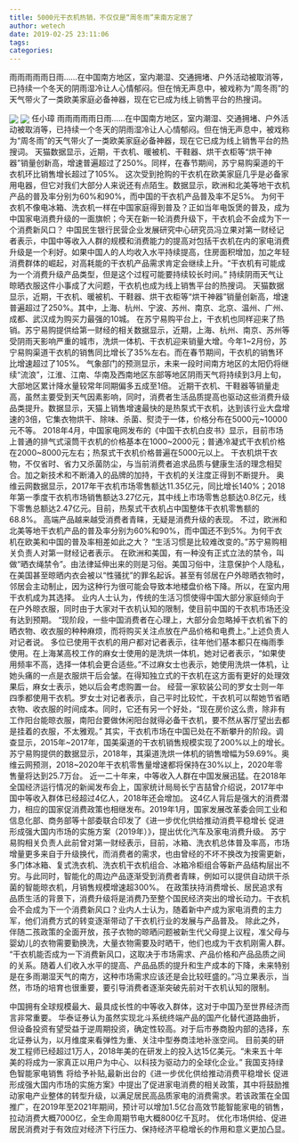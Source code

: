 ```yaml
---
title: 5000元干衣机热销，不仅仅是“周冬雨”来南方定居了
author: wetech
date: 2019-02-25 23:11:06
tags: 
categories: 
---
```

雨雨雨雨雨日雨……在中国南方地区，室内潮湿、交通拥堵、户外活动被取消等，已持续一个冬天的阴雨湿冷让人心情郁闷。但在悄无声息中，被戏称为“周冬雨”的天气带火了一类欧美家庭必备神器，现在它已成为线上销售平台的热搜词。
<!-- more -->
<img align="center" border="0" src="https://imgcdn.yicai.com/uppics/images/2019/02/a14cdd1fb47d61348e8769b81fa90a45.jpg" />
<img align="center" border="0" src="https://imgcdn.yicai.com/uppics/images/2019/02/fc10b240e427323ec131aedb71a857e1.jpg" />
任小璋
雨雨雨雨雨日雨……在中国南方地区，室内潮湿、交通拥堵、户外活动被取消等，已持续一个冬天的阴雨湿冷让人心情郁闷。但在悄无声息中，被戏称为“周冬雨”的天气带火了一类欧美家庭必备神器，现在它已成为线上销售平台的热搜词。
天猫数据显示，近期，干衣机、暖被机、干鞋器、烘干衣柜等“烘干神器”销量创新高，增速普遍超过了250%。同样，在春节期间，苏宁易购渠道的干衣机环比销售增长超过了105%。
这次受到抢购的干衣机在欧美家庭几乎是必备家用电器，但它对我们大部分人来说还有点陌生。数据显示，欧洲和北美等地干衣机产品的普及率分别为60%和90%，而中国的干衣机产品普及率不足5%。
为何干衣机不像电冰箱、洗衣机一样在中国家庭得到普及？正如当年电饭煲的普及，成为中国家电消费升级的一面旗帜；今天在新一轮消费升级下，干衣机会不会成为下一个消费新风口？
中国民生银行民营企业发展研究中心研究员冯立果对第一财经记者表示，中国中等收入人群的规模和消费能力的提高对包括干衣机在内的家电消费升级是一个利好。如果中国人的人均收入水平持续提高，住房面积增加，加之年轻消费群体的崛起，对高耗能的干衣机产品需求肯定会继续上升。“干衣机有可能成为一个消费升级产品类型，但是这个过程可能要持续较长时间。”
持续阴雨天气让晾晒衣服这件小事成了大问题，干衣机也成为线上销售平台的热搜词。
天猫数据显示，近期，干衣机、暖被机、干鞋器、烘干衣柜等“烘干神器”销量创新高，增速普遍超过了250%。其中，上海、杭州、宁波、苏州、南京、北京、温州、广州、成都、武汉成为购买力最强的10城。
在苏宁易购平台上，干衣机也同样迎来了热销。苏宁易购提供给第一财经的相关数据显示，近期，上海、杭州、南京、苏州等受阴雨天影响严重的城市，洗烘一体机、干衣机迎来销量大增。今年1~2月份，苏宁易购渠道干衣机的销售同比增长了35%左右。而在春节期间，干衣机的销售环比增速超过了105%。
气象部门的预测显示，未来一段时间南方地区的太阳仍将继续“流浪”，江淮、江南、华南及西南地区东部等地区阴雨天气将持续到3月上旬，大部地区累计降水量较常年同期偏多五成至1倍。
近期干衣机、干鞋器等销量走高，虽然主要受到天气因素影响，同时，消费者生活品质提高也驱动这些消费升级品类提升。数据显示，天猫上销售增速最快的是热泵式干衣机，达到该行业大盘增速的3倍，它集衣物烘干、除味、杀菌、熨烫于一体，价格分布在5000元~10000元不等。
2018年4月，中国家电网发布的《中国干衣机白皮书》显示，目前市场上普通的排气式滚筒干衣机的价格基本在1000~2000元；普通冷凝式干衣机价格在2000~8000元左右；热泵式干衣机价格普遍在5000元以上。
干衣机烘干衣物，不仅省时、省力又杀菌防尘，与当前消费者追求品质与健康生活的理念相契合。加之新技术和不断涌入的品牌的加持，干衣机的关注度正得到不断提升。
奥维云网数据显示，2017年干衣机市场零售额达11.35亿元，同比增长140%；2018年第一季度干衣机市场销售额达3.27亿元，其中线上市场零售总额达0.8亿元，线下零售总额达2.47亿元。目前，热泵式干衣机占中国整体干衣机零售额的68.8%。
高端产品越来越受消费者青睐，无疑是消费升级的表现。
不过，欧洲和北美等地干衣机产品的普及率分别为60%和90%，而中国还不到5%。为何干衣机在欧美和中国的普及率相差如此之大？
“生活习惯是比较难改变的。”苏宁易购相关负责人对第一财经记者表示。
在欧洲和美国，有一种没有正式立法的禁令，叫做“晒衣绳禁令”。由法律延伸出来的则是习俗。美国习俗中，注意保护个人隐私，在美国甚至晾晒内衣会被以“性骚扰”的罪名起诉。甚至有邻居在户外晾晒衣物时，邻居会主动制止，因为这种行为很可能会导致本地楼盘价格下降。所以，在室内用干衣机成为其选择。
业内人士认为，传统的生活习惯使得中国大部分家庭倾向于在户外晾衣服，同时由于大家对干衣机认知的限制，使目前中国的干衣机市场还没有达到预期。
“现阶段，一些中国消费者在心理上，大部分会忽略掉干衣机省下的晒衣物、收衣服的种种麻烦，而将购买关注点放在产品价格和电费上。”上述负责人对记者说。
多位已使用干衣机的用户都对记者表示，往年他们基本都只在梅雨季使用。在上海某高校工作的麻女士使用的是洗烘一体机，她对记者表示，“如果使用频率不高，选择一体机会更合适些。”不过麻女士也表示，她使用洗烘一体机，让她头痛的一点是衣服烘干后会皱。在得知独立式的干衣机在这方面有更好的处理效果后，麻女士表示，她以后会考虑购置一台。
经营一家软装公司的罗女士则一年四季都使用干衣机。罗女士对记者表示，自己平时比较忙，干衣机可以帮她节省晒衣物、收衣服的时间成本。同时，它还有另一个好处，“现在房价这么贵，除非有工作阳台能晾衣服，南阳台要做休闲阳台就得必备干衣机，要不然从客厅望出去都是挂着的衣服，不太雅观。”
其实，干衣机市场在中国已处在不断攀升的阶段。调查显示，2015年~2017年，国美渠道的干衣机销售规模实现了200%以上的增长。苏宁易购提供的数据显示，2018年，其渠道洗烘一体机的销售增幅为59.69%。奥维云网预测，2018~2020年干衣机零售量增速都将保持在30%以上，2020年零售量将达到25.7万台。
近一二十年来，中等收入人群在中国发展迅猛。在2018年全国经济运行情况的新闻发布会上，国家统计局局长宁吉喆曾介绍说，2017年中国中等收入群体已经超过4亿人，2018年还会增加。
这4亿人背后是强大的消费潜力，相应的国家促消费政策也相继发布。2019年1月，国家发展改革委会同工业和信息化部、商务部等十部委联合印发了《进一步优化供给推动消费平稳增长 促进形成强大国内市场的实施方案（2019年）》，提出优化汽车及家电消费升级。
苏宁易购相关负责人此前曾对第一财经表示，目前，冰箱、洗衣机总体普及率高，市场增量更多来自于升级换代，而消费者的需求，也由曾经的不坏不换改为按需更新，多门体冰箱、复式洗衣机、洗衣机干衣机组合、冰箱冷柜组合等新产品结构层出不穷。与此同时，智能化的周边产品逐渐受到消费者青睐，例如可以提供自动烘干杀菌的智能晾衣机，月销售规模增速超300%。
在政策扶持消费增长、居民追求有品质生活的背景下，消费升级将是消费乃至整个国民经济突出的增长动力。干衣机会不会成为下一个消费新风口？业内人士认为，随着新中产成为家电消费的主力军，他们消费方式的转变逐渐带动了干衣机行业的发展与产品普及。
除此之外，伴随二孩政策的全面开放，孩子衣物的晾晒问题被新生代父母提上议程，准父母与婴幼儿的衣物需要勤换洗，大量衣物需要及时晒干，他们也成为干衣机刚需人群。
“干衣机能否成为一下消费新风口，这取决于市场需求、产品价格和产品品质之间的关系。随着人们收入水平的提高、产品品质的提升和生产成本的下降，未来特别是在多雨潮湿天气的南方，这种市场需求应该还是会比较旺盛的。”冯立果表示，当然，市场的培育也很重要，要引导消费者逐渐突破先前对干衣机认知的限制。
 
 
中国拥有全球规模最大、最具成长性的中等收入群体，这对于中国乃至世界经济而言非常重要。
华泰证券认为虽然实现北斗系统终端产品的国产化替代道路曲折，但设备投资有望受益于逆周期投资，确定性较高。对于后市券商股内部的选择，东北证券认为，以月维度来看弹性为重、关注中型券商洼地补涨空间。
目前美的研发工程师已经超过1万人，2018年美的在研发上的投入达15亿美元。“未来五十年美的将成为一家真正以用户为中心、以科技为驱动力的全球化企业。”
我国支持绿色智能家电销售 将给予补贴,最新出台的《进一步优化供给推动消费平稳增长 促进形成强大国内市场的实施方案》中提出了促进家电消费的相关政策，其中将鼓励推动家电产业整体的转型升级，以满足居民高品质家电的消费需求。若该政策在全国推广，在2019年至2021年期间，预计可以增加1.5亿台高效节能智能家电的销售，拉动消费大概7000亿，全生命周期节电大概800亿千瓦时。
优化市场供给、促进居民消费对于有效应对经济下行压力、保持经济平稳增长的作用和意义更加凸显。
